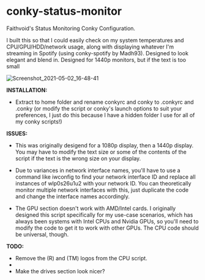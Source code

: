 # conky-status-monitor
Faithvoid's Status Monitoring Conky Configuration.

I built this so that I could easily check on my system temperatures and CPU/GPU/HDD/network usage, along with displaying whatever I'm streaming in Spotify (using conky-spotify by Madh93). Designed to look elegant and blend in. Designed for 1440p monitors, but if the text is too small

![Screenshot_2021-05-02_16-48-41](https://user-images.githubusercontent.com/56975081/116827365-9af9ad00-ab66-11eb-83d8-23ac8c850ba1.png)


**INSTALLATION:**
- Extract to home folder and rename conkyrc and conky to .conkyrc and .conky (or modify the script or conky's launch options to suit your preferences, I just do this because I have a hidden folder I use for all of my conky scripts!)

**ISSUES:**
- This was originally desigend for a 1080p display, then a 1440p display. You may have to modify the text size or some of the contents of the script if the text is the wrong size on your display.

- Due to variances in network interface names, you'll have to use a command like iwconfig to find your network interface ID and replace all instances of wlp0s26u1u2 with your network ID. You can theoretically monitor multiple network interfaces with this, just duplicate the code and change the interface names accordingly.

- The GPU section doesn't work with AMD/Intel cards. I originally designed this script specifically for my use-case scenarios, which has always been systems with Intel CPUs and Nvidia GPUs,  so you'll need to modify the code to get it to work with other GPUs. The CPU code should be universal, though.


**TODO:**
- Remove the (R) and (TM) logos from the CPU script.
- 
- Make the drives section look nicer?
